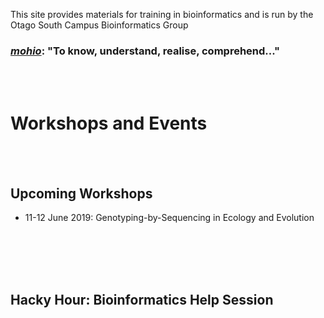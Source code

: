 
This site provides materials for training in bioinformatics and is run by the Otago South Campus Bioinformatics Group

### [*mohio*](https://maoridictionary.co.nz/search?idiom=&phrase=&proverb=&loan=&histLoanWords=&keywords=mohio): "To know, understand, realise, comprehend..."

<br/><br/>
# Workshops and Events

<br/><br/>
## Upcoming Workshops

- 11-12 June 2019: Genotyping-by-Sequencing in Ecology and Evolution

<br/><br/>
<br/><br/>
## Hacky Hour: Bioinformatics Help Session
